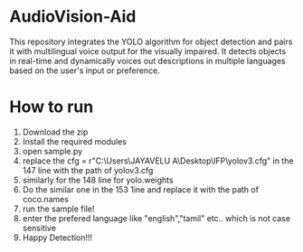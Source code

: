 # AudioVision-Aid
This repository integrates the YOLO algorithm for object detection and pairs it with multilingual voice output for the visually impaired. It detects objects in real-time and dynamically voices out descriptions in multiple languages based on the user's input or preference.


# How to run
1. Download the zip
2. Install the required modules
3. open sample.py
4. replace the cfg = r"C:\Users\JAYAVELU A\Desktop\IFP\yolov3.cfg" in the 147 line with the path of yolov3.cfg
5. similarly for the 148 line for yolo.weights
6. Do the similar one in the 153 1ine and replace it with the path of coco.names
7. run the sample file!
8. enter the prefered language like "english","tamil" etc.. which is not case sensitive
9. Happy Detection!!!
 
